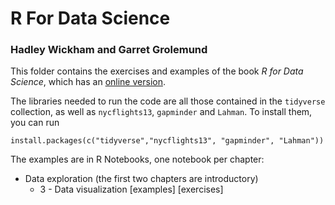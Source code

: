 # R For Data Science

### Hadley Wickham and Garret Grolemund

This folder contains the exercises and examples of the book *R for Data
Science*, which has an [online version](https://r4ds.had.co.nz/index.html).

The libraries needed to run the code are all those contained in the `tidyverse` collection, as well as `nycflights13`, `gapminder` and `Lahman`. To install
them, you can run

```
install.packages(c("tidyverse","nycflights13", "gapminder", "Lahman"))
```

The examples are in R Notebooks, one notebook per chapter:
* Data exploration (the first two chapters are introductory)
  * 3 - Data visualization \[examples\] \[exercises\]
